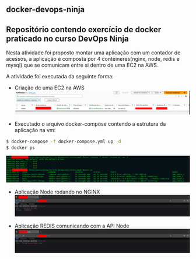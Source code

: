 ## docker-devops-ninja
## Repositório contendo exercício de docker praticado no curso DevOps Ninja <br />

Nesta atividade foi proposto montar uma aplicação com um contador de acessos, a aplicação é composta por 4 conteineres(nginx, node, redis e mysql) que se comunicam entre si dentro de uma EC2 na AWS.<br />

A atividade foi executada da seguinte forma:
- Criação de uma EC2 na AWS <br />
![alt text](imagens/ec2.png)<br />

- Executado o arquivo docker-compose contendo a estrutura da aplicação na vm: <br />
```sh
$ docker-compose -f docker-compose.yml up -d
$ docker ps
```
![alt text](imagens/docker.png)<br />

- Aplicação Node rodando no NGINX <br />
![alt text](imagens/node.png)<br />

- Aplicação REDIS comunicando com a API Node <br />
![alt text](imagens/redis.png)<br />
